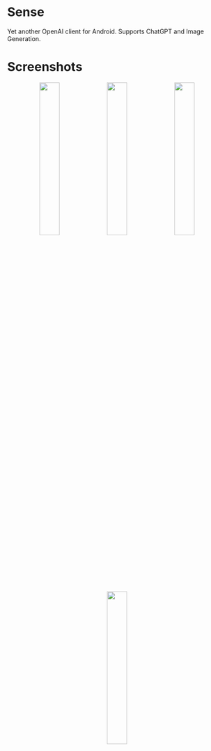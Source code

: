 # Sense
Yet another OpenAI client for Android. Supports ChatGPT and Image Generation.

# Screenshots
<p align="center">
  <img src="https://github.com/F0x1d/Sense/blob/master/screenshots/1.png?raw=true" width="30%" />
  <img src="https://github.com/F0x1d/Sense/blob/master/screenshots/2.png?raw=true" width="30%" />
  <img src="https://github.com/F0x1d/Sense/blob/master/screenshots/3.png?raw=true" width="30%" />
  <img src="https://github.com/F0x1d/Sense/blob/master/screenshots/4.png?raw=true" width="30%" />
</p>